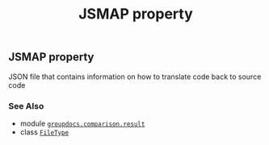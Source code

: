 ﻿---
title: JSMAP property
second_title: GroupDocs.Comparison for Python via .NET API References
description: 
type: docs
url: /python-net/groupdocs.comparison.result/filetype/jsmap/
is_root: false
weight: 670
---

## JSMAP property


JSON file that contains information on how to translate code back to source code

### See Also
* module [`groupdocs.comparison.result`](../../)
* class [`FileType`](/comparison/python-net/groupdocs.comparison.result/filetype)
